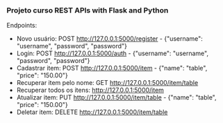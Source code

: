 ### Projeto curso REST APIs with Flask and Python

Endpoints:

* Novo usuário: POST http://127.0.0.1:5000/register - {"username": "username", "password", "password"}
* Login: POST http://127.0.0.1:5000/auth - {"username": "username", "password", "password"}
* Cadastrar item: POST http://127.0.0.1:5000/item - {"name": "table", "price": "150.00"}
* Recuperar item pelo nome: GET http://127.0.0.1:5000/item/table
* Recuperar todos os itens: http://127.0.0.1:5000/item
* Atualizar item: PUT http://127.0.0.1:5000/item/table - {"name": "table", "price": "150.00"}
* Deletar item: DELETE http://127.0.0.1:5000/item/table
